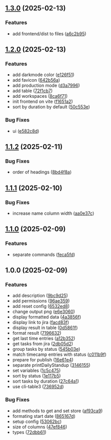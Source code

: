 ## [1.3.0](https://github.com/sebastiansiejek/daily-standup/compare/v1.2.0...v1.3.0) (2025-02-13)

### Features

* add frontend/dist to files ([a6c2b95](https://github.com/sebastiansiejek/daily-standup/commit/a6c2b95dfcb4ef6861548d310d32fff169906793))

## [1.2.0](https://github.com/sebastiansiejek/daily-standup/compare/v1.1.2...v1.2.0) (2025-02-13)

### Features

* add darkmode color ([e126f51](https://github.com/sebastiansiejek/daily-standup/commit/e126f510bdad6ecad091b10d89267bcabdd90dcc))
* add favicon ([642b56a](https://github.com/sebastiansiejek/daily-standup/commit/642b56a02029bc734afedeae064a813730472dcf))
* add production mode ([d3a7996](https://github.com/sebastiansiejek/daily-standup/commit/d3a7996ad6d8f9876cb70881518ff613c1e9fb32))
* add table ([72f1cb7](https://github.com/sebastiansiejek/daily-standup/commit/72f1cb7680c9be3785eaf74f9dbe734788b73c9f))
* add workspaces ([8ca6f71](https://github.com/sebastiansiejek/daily-standup/commit/8ca6f7132f68c6f4375e6ab37eac5f7527423447))
* init frontend on vite ([f1651a2](https://github.com/sebastiansiejek/daily-standup/commit/f1651a2a15645cc0b67738462b4ceba6b0369eb4))
* sort by duration by default ([50c553e](https://github.com/sebastiansiejek/daily-standup/commit/50c553e66c356745fa6a88bbb2b7d8590b798c0a))

### Bug Fixes

* ui ([e582c8d](https://github.com/sebastiansiejek/daily-standup/commit/e582c8da315fbf421f88ea0d61836f182c55f6d8))

## [1.1.2](https://github.com/sebastiansiejek/daily-standup/compare/v1.1.1...v1.1.2) (2025-02-11)

### Bug Fixes

* order of headings ([8bd4f8a](https://github.com/sebastiansiejek/daily-standup/commit/8bd4f8a6b6e7e8c6844ab00e737697bf4b79e424))

## [1.1.1](https://github.com/sebastiansiejek/daily-standup/compare/v1.1.0...v1.1.1) (2025-02-10)

### Bug Fixes

* increase name column width ([aa0e37c](https://github.com/sebastiansiejek/daily-standup/commit/aa0e37ca8f8f954ad5fb08384cbdb5305c64360f))

## [1.1.0](https://github.com/sebastiansiejek/daily-standup/compare/v1.0.0...v1.1.0) (2025-02-09)

### Features

* separate commands ([feca5fd](https://github.com/sebastiansiejek/daily-standup/commit/feca5fdda67aaf20efa3694f8b4e742d03105121))

## 1.0.0 (2025-02-09)

### Features

* add description ([9bc9d25](https://github.com/sebastiansiejek/daily-standup/commit/9bc9d25c996c19572b11737335015aa342a3a30c))
* add permissions ([96ae359](https://github.com/sebastiansiejek/daily-standup/commit/96ae35961a326536cea75915ad776d485b4d8ef6))
* add reset config ([6532ed8](https://github.com/sebastiansiejek/daily-standup/commit/6532ed82cf266ee116d704c29eff5e27b87cbf0c))
* change output png ([e6e3060](https://github.com/sebastiansiejek/daily-standup/commit/e6e3060aed6a18fba4ed739ed053d330720696a2))
* display formatted data ([4a3856f](https://github.com/sebastiansiejek/daily-standup/commit/4a3856f8a5ba71792d59f7ae2bc59604bd644473))
* display link to jira ([facd83f](https://github.com/sebastiansiejek/daily-standup/commit/facd83fcb16101aebaa9e5e6721a3b6b37980b0e))
* display result in table ([0d5861f](https://github.com/sebastiansiejek/daily-standup/commit/0d5861f80539abffe4a9606f204286b5531d5072))
* format result ([7196632](https://github.com/sebastiansiejek/daily-standup/commit/71966325f03610fe0aeac9e4c1e445bd226e010a))
* get last time entries ([a12b352](https://github.com/sebastiansiejek/daily-standup/commit/a12b3525cb2eee61c6cd4391bc0b73150e713ac3))
* get tasks from jira ([2db05d2](https://github.com/sebastiansiejek/daily-standup/commit/2db05d27fdba6e0201230bc53d387b361ef9b25c))
* group tasks by status ([545b03e](https://github.com/sebastiansiejek/daily-standup/commit/545b03efd54b716810b981af40724be5ff9432e1))
* match timecamp entries with status ([c011b9f](https://github.com/sebastiansiejek/daily-standup/commit/c011b9f621579b5874385f179b4eac1d7bedd0d1))
* prepare for publish ([16e61e4](https://github.com/sebastiansiejek/daily-standup/commit/16e61e4c3dcd7634b94e6ad64331c66113c28888))
* separate printDailyStandup ([3146155](https://github.com/sebastiansiejek/daily-standup/commit/3146155ce0946dc5b9b69f8cf97bb982e5f15648))
* set variables ([1c5c475](https://github.com/sebastiansiejek/daily-standup/commit/1c5c47504bb20ccf3fb9e1479faa25f7ffb791ce))
* sort by status ([1e117b5](https://github.com/sebastiansiejek/daily-standup/commit/1e117b509a4aa8c14572f814daff0ab03e18cdb6))
* sort tasks by duration ([27c64a1](https://github.com/sebastiansiejek/daily-standup/commit/27c64a18137d35e9777ce541372fb8c0e2e98748))
* use cli-table3 ([736952d](https://github.com/sebastiansiejek/daily-standup/commit/736952d6b5d437b0dc411a8008bc3495f855a82a))

### Bug Fixes

* add methods to get and set store ([af93ca9](https://github.com/sebastiansiejek/daily-standup/commit/af93ca9d21bb20a691290163f0d5b602166227cd))
* formating start date ([865167d](https://github.com/sebastiansiejek/daily-standup/commit/865167dd7f9917900af0d54b713c078d36ba3071))
* setup config ([53062bc](https://github.com/sebastiansiejek/daily-standup/commit/53062bc627aacdf2de61e956a6b86c69fd9b2f17))
* size of columns ([47ef846](https://github.com/sebastiansiejek/daily-standup/commit/47ef8468b37e200215726ef7ae78007050bb1896))
* types ([72dbb61](https://github.com/sebastiansiejek/daily-standup/commit/72dbb6169939f2f87c203081d11b53388c7bb6db))

